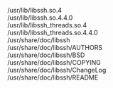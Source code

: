 /usr/lib/libssh.so.4  
/usr/lib/libssh.so.4.4.0  
/usr/lib/libssh\_threads.so.4  
/usr/lib/libssh\_threads.so.4.4.0  
/usr/share/doc/libssh  
/usr/share/doc/libssh/AUTHORS  
/usr/share/doc/libssh/BSD  
/usr/share/doc/libssh/COPYING  
/usr/share/doc/libssh/ChangeLog  
/usr/share/doc/libssh/README  
